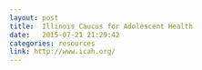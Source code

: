 ```yaml
---
layout: post
title:  Illinois Caucus for Adolescent Health
date:   2015-07-21 21:29:42
categories: resources
link: http://www.icah.org/
---
```

